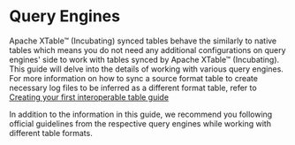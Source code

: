 # Query Engines

Apache XTable™ (Incubating) synced tables behave the similarly to native tables which means you do not need any additional configurations
on query engines' side to work with tables synced by Apache XTable™ (Incubating). This guide will delve into the details of working 
with various query engines.
For more information on how to sync a source format table to create necessary log files to be inferred as a
different format table, refer to [Creating your first interoperable table guide](/docs/how-to)

In addition to the information in this guide, we recommend you following official guidelines
from the respective query engines while working with different table formats.
